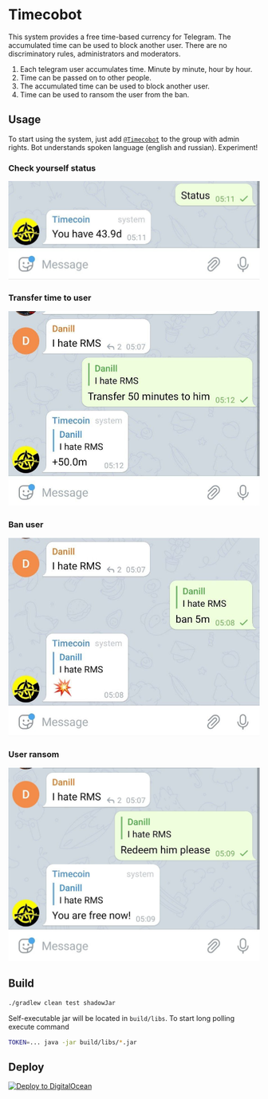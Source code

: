 # Timecobot

This system provides a free time-based currency for Telegram. The accumulated time can be used to
block another user. There are no discriminatory rules, administrators and moderators.

1. Each telegram user accumulates time. Minute by minute, hour by hour.
1. Time can be passed on to other people.
1. The accumulated time can be used to block another user.
1. Time can be used to ransom the user from the ban.

## Usage

To start using the system, just add [`@Timecobot`](https://t.me/timecobot) to the group with admin
rights. Bot understands spoken language (english and russian). Experiment!

### Check yourself status

![](examples/status.jpg "My status")

### Transfer time to user

![](examples/transfer.jpg "Transfer time to user")

### Ban user

![](examples/ban.jpg "Ban user")

### User ransom

![](examples/ransom.jpg "User ransom")

## Build

```sh
./gradlew clean test shadowJar
```

Self-executable jar will be located in `build/libs`. To start long polling execute command

```sh
TOKEN=... java -jar build/libs/*.jar
```

## Deploy

[![Deploy to DigitalOcean](https://www.deploytodo.com/do-btn-blue-ghost.svg)](https://cloud.digitalocean.com/apps/new?repo=https://github.com/demidko/timecobot/tree/main)

